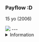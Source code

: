 ### Payflow :D

15 yo (2006)

<p></p>

<img src="https://github-readme-stats.vercel.app/api/top-langs/?username=payfloww&layout=compact&theme=tokyonight"/>
---
<details>
<summary>Information</summary>
<br>
Im probably smarter than you.
</details>
